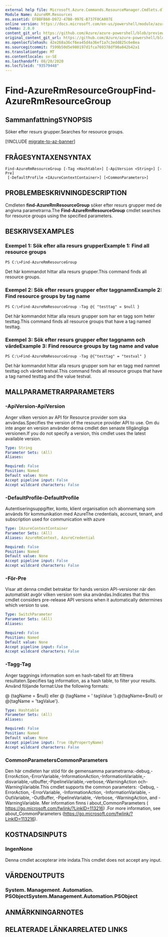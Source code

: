 ```yaml
---
external help file: Microsoft.Azure.Commands.ResourceManager.Cmdlets.dll-Help.xml
Module Name: AzureRM.Resources
ms.assetid: EFBBFB60-D972-47B8-997E-B737F0CA007E
online version: https://docs.microsoft.com/en-us/powershell/module/azurerm.resources/find-azurermresourcegroup
schema: 2.0.0
content_git_url: https://github.com/Azure/azure-powershell/blob/preview/src/ResourceManager/Resources/Commands.Resources/help/Find-AzureRmResourceGroup.md
original_content_git_url: https://github.com/Azure/azure-powershell/blob/preview/src/ResourceManager/Resources/Commands.Resources/help/Find-AzureRmResourceGroup.md
ms.openlocfilehash: 42e268a36cf6ea45d4a36ef1a7c3edd825c6e8ea
ms.sourcegitcommit: f599b50d5e980197d1fca769378df90a842b42a1
ms.translationtype: MT
ms.contentlocale: sv-SE
ms.lasthandoff: 08/20/2020
ms.locfileid: "93579448"
---
```

# <span data-ttu-id="cdc78-101">Find-AzureRmResourceGroup</span><span class="sxs-lookup"><span data-stu-id="cdc78-101">Find-AzureRmResourceGroup</span></span>

## <span data-ttu-id="cdc78-102">Sammanfattning</span><span class="sxs-lookup"><span data-stu-id="cdc78-102">SYNOPSIS</span></span>
<span data-ttu-id="cdc78-103">Söker efter resurs grupper.</span><span class="sxs-lookup"><span data-stu-id="cdc78-103">Searches for resource groups.</span></span>

[!INCLUDE [migrate-to-az-banner](../../includes/migrate-to-az-banner.md)]

## <span data-ttu-id="cdc78-104">FRÅGESYNTAXEN</span><span class="sxs-lookup"><span data-stu-id="cdc78-104">SYNTAX</span></span>

```
Find-AzureRmResourceGroup [-Tag <Hashtable>] [-ApiVersion <String>] [-Pre]
 [-DefaultProfile <IAzureContextContainer>] [<CommonParameters>]
```

## <span data-ttu-id="cdc78-105">PROBLEMBESKRIVNING</span><span class="sxs-lookup"><span data-stu-id="cdc78-105">DESCRIPTION</span></span>
<span data-ttu-id="cdc78-106">Cmdleten **find-AzureRmResourceGroup** söker efter resurs grupper med de angivna parametrarna.</span><span class="sxs-lookup"><span data-stu-id="cdc78-106">The **Find-AzureRmResourceGroup** cmdlet searches for resource groups using the specified parameters.</span></span>

## <span data-ttu-id="cdc78-107">BESKRIVS</span><span class="sxs-lookup"><span data-stu-id="cdc78-107">EXAMPLES</span></span>

### <span data-ttu-id="cdc78-108">Exempel 1: Sök efter alla resurs grupper</span><span class="sxs-lookup"><span data-stu-id="cdc78-108">Example 1: Find all resource groups</span></span>
```
PS C:\>Find-AzureRmResourceGroup
```

<span data-ttu-id="cdc78-109">Det här kommandot hittar alla resurs grupper.</span><span class="sxs-lookup"><span data-stu-id="cdc78-109">This command finds all resource groups.</span></span>

### <span data-ttu-id="cdc78-110">Exempel 2: Sök efter resurs grupper efter taggnamn</span><span class="sxs-lookup"><span data-stu-id="cdc78-110">Example 2: Find resource groups by tag name</span></span>
```
PS C:\>Find-AzureRmResourceGroup -Tag @{ "testtag" = $null }
```

<span data-ttu-id="cdc78-111">Det här kommandot hittar alla resurs grupper som har en tagg som heter testtag.</span><span class="sxs-lookup"><span data-stu-id="cdc78-111">This command finds all resource groups that have a tag named testtag.</span></span>

### <span data-ttu-id="cdc78-112">Exempel 3: Sök efter resurs grupper efter taggnamn och värde</span><span class="sxs-lookup"><span data-stu-id="cdc78-112">Example 3: Find resource groups by tag name and value</span></span>
```
PS C:\>Find-AzureRmResourceGroup -Tag @{"testtag" = "testval" }
```

<span data-ttu-id="cdc78-113">Det här kommandot hittar alla resurs grupper som har en tagg med namnet testtag och värdet testval.</span><span class="sxs-lookup"><span data-stu-id="cdc78-113">This command finds all resource groups that have a tag named testtag and the value testval.</span></span>

## <span data-ttu-id="cdc78-114">MALLPARAMETRAR</span><span class="sxs-lookup"><span data-stu-id="cdc78-114">PARAMETERS</span></span>

### <span data-ttu-id="cdc78-115">-ApiVersion</span><span class="sxs-lookup"><span data-stu-id="cdc78-115">-ApiVersion</span></span>
<span data-ttu-id="cdc78-116">Anger vilken version av API för Resource provider som ska användas.</span><span class="sxs-lookup"><span data-stu-id="cdc78-116">Specifies the version of the resource provider API to use.</span></span> <span data-ttu-id="cdc78-117">Om du inte anger en version använder denna cmdlet den senaste tillgängliga versionen.</span><span class="sxs-lookup"><span data-stu-id="cdc78-117">If you do not specify a version, this cmdlet uses the latest available version.</span></span>

```yaml
Type: String
Parameter Sets: (All)
Aliases:

Required: False
Position: Named
Default value: None
Accept pipeline input: False
Accept wildcard characters: False
```

### <span data-ttu-id="cdc78-118">-DefaultProfile</span><span class="sxs-lookup"><span data-stu-id="cdc78-118">-DefaultProfile</span></span>
<span data-ttu-id="cdc78-119">Autentiseringsuppgifter, konto, klient organisation och abonnemang som används för kommunikation med Azure</span><span class="sxs-lookup"><span data-stu-id="cdc78-119">The credentials, account, tenant, and subscription used for communication with azure</span></span>

```yaml
Type: IAzureContextContainer
Parameter Sets: (All)
Aliases: AzureRmContext, AzureCredential

Required: False
Position: Named
Default value: None
Accept pipeline input: False
Accept wildcard characters: False
```

### <span data-ttu-id="cdc78-120">-För</span><span class="sxs-lookup"><span data-stu-id="cdc78-120">-Pre</span></span>
<span data-ttu-id="cdc78-121">Visar att denna cmdlet betraktar för hands version API-versioner när den automatiskt avgör vilken version som ska användas.</span><span class="sxs-lookup"><span data-stu-id="cdc78-121">Indicates that this cmdlet considers pre-release API versions when it automatically determines which version to use.</span></span>

```yaml
Type: SwitchParameter
Parameter Sets: (All)
Aliases:

Required: False
Position: Named
Default value: None
Accept pipeline input: False
Accept wildcard characters: False
```

### <span data-ttu-id="cdc78-122">-Tagg</span><span class="sxs-lookup"><span data-stu-id="cdc78-122">-Tag</span></span>
<span data-ttu-id="cdc78-123">Anger taggnings information som en hash-tabell för att filtrera resultaten.</span><span class="sxs-lookup"><span data-stu-id="cdc78-123">Specifies tag information, as a hash table, to filter your results.</span></span> <span data-ttu-id="cdc78-124">Använd följande format:</span><span class="sxs-lookup"><span data-stu-id="cdc78-124">Use the following formats:</span></span>

<span data-ttu-id="cdc78-125">@ {tagName = $null} eller @ {tagName = ' tagValue '}.</span><span class="sxs-lookup"><span data-stu-id="cdc78-125">@{tagName=$null} or @{tagName = 'tagValue'}.</span></span>

```yaml
Type: Hashtable
Parameter Sets: (All)
Aliases:

Required: False
Position: Named
Default value: None
Accept pipeline input: True (ByPropertyName)
Accept wildcard characters: False
```

### <span data-ttu-id="cdc78-126">CommonParameters</span><span class="sxs-lookup"><span data-stu-id="cdc78-126">CommonParameters</span></span>
<span data-ttu-id="cdc78-127">Den här cmdleten har stöd för de gemensamma parametrarna:-debug,-ErrorAction,-ErrorVariable,-InformationAction,-InformationVariable,-disvariable,-utbuffer,-PipelineVariable,-verbose,-WarningAction och-WarningVariable.</span><span class="sxs-lookup"><span data-stu-id="cdc78-127">This cmdlet supports the common parameters: -Debug, -ErrorAction, -ErrorVariable, -InformationAction, -InformationVariable, -OutVariable, -OutBuffer, -PipelineVariable, -Verbose, -WarningAction, and -WarningVariable.</span></span> <span data-ttu-id="cdc78-128">Mer information finns i about_CommonParameters ( https://go.microsoft.com/fwlink/?LinkID=113216) .</span><span class="sxs-lookup"><span data-stu-id="cdc78-128">For more information, see about_CommonParameters (https://go.microsoft.com/fwlink/?LinkID=113216).</span></span>

## <span data-ttu-id="cdc78-129">KOSTNADS</span><span class="sxs-lookup"><span data-stu-id="cdc78-129">INPUTS</span></span>

### <span data-ttu-id="cdc78-130">Ingen</span><span class="sxs-lookup"><span data-stu-id="cdc78-130">None</span></span>
<span data-ttu-id="cdc78-131">Denna cmdlet accepterar inte indata.</span><span class="sxs-lookup"><span data-stu-id="cdc78-131">This cmdlet does not accept any input.</span></span>

## <span data-ttu-id="cdc78-132">VÄRDEN</span><span class="sxs-lookup"><span data-stu-id="cdc78-132">OUTPUTS</span></span>

### <span data-ttu-id="cdc78-133">System. Management. Automation. PSObject</span><span class="sxs-lookup"><span data-stu-id="cdc78-133">System.Management.Automation.PSObject</span></span>

## <span data-ttu-id="cdc78-134">ANMÄRKNINGAR</span><span class="sxs-lookup"><span data-stu-id="cdc78-134">NOTES</span></span>

## <span data-ttu-id="cdc78-135">RELATERADE LÄNKAR</span><span class="sxs-lookup"><span data-stu-id="cdc78-135">RELATED LINKS</span></span>
